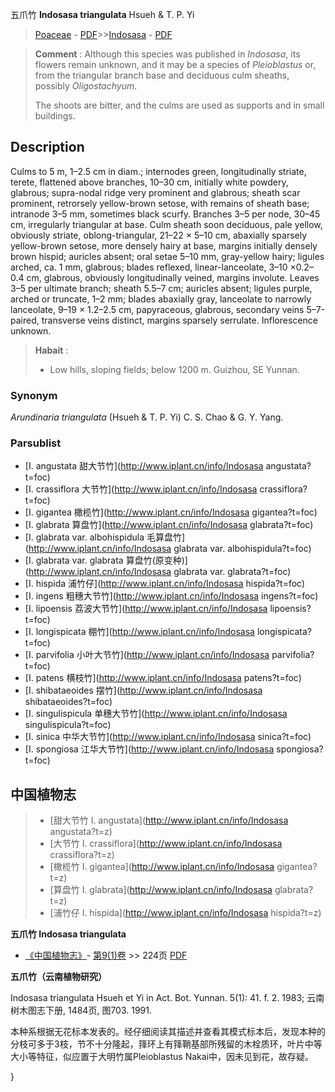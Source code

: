 五爪竹 **Indosasa triangulata** Hsueh & T. P. Yi

> [Poaceae](http://www.iplant.cn/info/Poaceae?t=foc) - [PDF](http://www.iplant.cn/foc/pdf/Poaceae.pdf)>>[Indosasa](http://www.iplant.cn/info/Indosasa?t=foc) - [PDF](http://www.iplant.cn/foc/pdf/Indosasa.pdf)


> **Comment** : 
> Although this species was published in *Indosasa*, its flowers remain unknown, and it may be a species of *Pleioblastus* or, from the triangular branch base and deciduous culm sheaths, possibly *Oligostachyum*.
>
> The shoots are bitter, and the culms are used as supports and in small buildings.

## Description

Culms to 5 m, 1–2.5 cm in diam.; internodes green, longitudinally striate, terete, flattened above branches, 10–30 cm, initially white powdery, glabrous; supra-nodal ridge very prominent and glabrous; sheath scar prominent, retrorsely yellow-brown setose, with remains of sheath base; intranode 3–5 mm, sometimes black scurfy. Branches 3–5 per node, 30–45 cm, irregularly triangular at base. Culm sheath soon deciduous, pale yellow, obviously striate, oblong-triangular, 21–22 × 5–10 cm, abaxially sparsely yellow-brown setose, more densely hairy at base, margins initially densely brown hispid; auricles absent; oral setae 5–10 mm, gray-yellow hairy; ligules arched, ca. 1 mm, glabrous; blades reflexed, linear-lanceolate, 3–10 ×0.2–0.4 cm, glabrous, obviously longitudinally veined, margins involute. Leaves 3–5 per ultimate branch; sheath 5.5–7 cm; auricles absent; ligules purple, arched or truncate, 1–2 mm; blades abaxially gray, lanceolate to narrowly lanceolate, 9–19 × 1.2–2.5 cm, papyraceous, glabrous, secondary veins 5–7-paired, transverse veins distinct, margins sparsely serrulate. Inflorescence unknown.


> **Habait** : 
>* Low hills, sloping fields; below 1200 m. Guizhou, SE Yunnan.

### Synonym
*Arundinaria triangulata* (Hsueh & T. P. Yi) C. S. Chao & G. Y. Yang.



### Parsublist

* [I.  angustata  甜大节竹](http://www.iplant.cn/info/Indosasa angustata?t=foc)
* [I.  crassiflora  大节竹](http://www.iplant.cn/info/Indosasa crassiflora?t=foc)
* [I.  gigantea  橄榄竹](http://www.iplant.cn/info/Indosasa gigantea?t=foc)
* [I.  glabrata  算盘竹](http://www.iplant.cn/info/Indosasa glabrata?t=foc)
* [I.  glabrata var. albohispidula  毛算盘竹](http://www.iplant.cn/info/Indosasa glabrata var. albohispidula?t=foc)
* [I.  glabrata var. glabrata  算盘竹(原变种)](http://www.iplant.cn/info/Indosasa glabrata var. glabrata?t=foc)
* [I.  hispida  浦竹仔](http://www.iplant.cn/info/Indosasa hispida?t=foc)
* [I.  ingens  粗穗大节竹](http://www.iplant.cn/info/Indosasa ingens?t=foc)
* [I.  lipoensis  荔波大节竹](http://www.iplant.cn/info/Indosasa lipoensis?t=foc)
* [I.  longispicata  棚竹](http://www.iplant.cn/info/Indosasa longispicata?t=foc)
* [I.  parvifolia  小叶大节竹](http://www.iplant.cn/info/Indosasa parvifolia?t=foc)
* [I.  patens  横枝竹](http://www.iplant.cn/info/Indosasa patens?t=foc)
* [I.  shibataeoides  摆竹](http://www.iplant.cn/info/Indosasa shibataeoides?t=foc)
* [I.  singulispicula  单穗大节竹](http://www.iplant.cn/info/Indosasa singulispicula?t=foc)
* [I.  sinica  中华大节竹](http://www.iplant.cn/info/Indosasa sinica?t=foc)
* [I.  spongiosa  江华大节竹](http://www.iplant.cn/info/Indosasa spongiosa?t=foc)


## 中国植物志

> * [甜大节竹  I.  angustata](http://www.iplant.cn/info/Indosasa angustata?t=z)
> * [大节竹  I.  crassiflora](http://www.iplant.cn/info/Indosasa crassiflora?t=z)
> * [橄榄竹  I.  gigantea](http://www.iplant.cn/info/Indosasa gigantea?t=z)
> * [算盘竹  I.  glabrata](http://www.iplant.cn/info/Indosasa glabrata?t=z)
> * [浦竹仔  I.  hispida](http://www.iplant.cn/info/Indosasa hispida?t=z)


**五爪竹 Indosasa triangulata**

* [《中国植物志》](http://www.iplant.cn/frps)- [第9(1)卷](http://www.iplant.cn/frps/vol/9(1)) >> 224页 [PDF](http://www.iplant.cn/frps/pdf/9(1)/224.pdf)


**五爪竹（云南植物研究）**

Indosasa triangulata Hsueh et Yi in Act. Bot. Yunnan. 5(1): 41. f. 2. 1983; 云南树木图志下册, 1484页, 图703. 1991.

本种系根据无花标本发表的。经仔细阅读其描述并查看其模式标本后，发现本种的分枝可多于3枝，节不十分隆起，箨环上有箨鞘基部所残留的木栓质环，叶片中等大小等特征，似应置于大明竹属Pleioblastus Nakai中，因未见到花，故存疑。



}